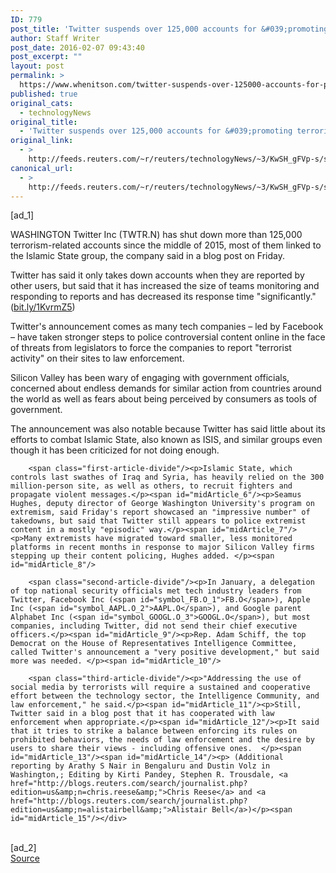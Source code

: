 ```yaml
---
ID: 779
post_title: 'Twitter suspends over 125,000 accounts for &#039;promoting terrorist acts&#039;'
author: Staff Writer
post_date: 2016-02-07 09:43:40
post_excerpt: ""
layout: post
permalink: >
  https://www.whenitson.com/twitter-suspends-over-125000-accounts-for-promoting-terrorist-acts/
published: true
original_cats:
  - technologyNews
original_title:
  - 'Twitter suspends over 125,000 accounts for &#039;promoting terrorist acts&#039;'
original_link:
  - >
    http://feeds.reuters.com/~r/reuters/technologyNews/~3/KwSH_gFVp-s/story01.htm
canonical_url:
  - >
    http://feeds.reuters.com/~r/reuters/technologyNews/~3/KwSH_gFVp-s/story01.htm
---
```

 [ad_1]
<br><div id="articleText">
<span id="midArticle_start"/>

<span id="midArticle_0"/><span class="focusParagraph" readability="7"><p><span class="articleLocation">WASHINGTON</span> Twitter Inc (<span id="symbol_TWTR.N_0">TWTR.N</span>) has shut down more than 125,000 terrorism-related accounts since the middle of 2015, most of them linked to the Islamic State group, the company said in a blog post on Friday.</p></span><span id="midArticle_1"/><p>Twitter has said it only takes down accounts when they are reported by other users, but said that it has increased the size of teams monitoring and responding to reports and has decreased its response time "significantly." (<a href="http://bit.ly/1KvrmZ5">bit.ly/1KvrmZ5</a>)</p><span id="midArticle_2"/><p>Twitter's announcement comes as many tech companies – led by Facebook – have taken stronger steps to police controversial content online in the face of threats from legislators to force the companies to report "terrorist activity" on their sites to law enforcement.</p><span id="midArticle_3"/><p>Silicon Valley has been wary of engaging with government officials, concerned about endless demands for similar action from countries around the world as well as fears about being perceived by consumers as tools of government.</p><span id="midArticle_4"/><p>The announcement was also notable because Twitter has said little about its efforts to combat Islamic State, also known as ISIS, and similar groups even though it has been criticized for not doing enough.</p><span id="midArticle_5"/>
        
        <span class="first-article-divide"/><p>Islamic State, which controls last swathes of Iraq and Syria, has heavily relied on the 300 million-person site, as well as others, to recruit fighters and propagate violent messages.</p><span id="midArticle_6"/><p>Seamus Hughes, deputy director of George Washington University's program on extremism, said Friday's report showcased an "impressive number" of takedowns, but said that Twitter still appears to police extremist content in a mostly "episodic" way.</p><span id="midArticle_7"/><p>Many extremists have migrated toward smaller, less monitored platforms in recent months in response to major Silicon Valley firms stepping up their content policing, Hughes added. </p><span id="midArticle_8"/>
        
        <span class="second-article-divide"/><p>In January, a delegation of top national security officials met tech industry leaders from Twitter, Facebook Inc (<span id="symbol_FB.O_1">FB.O</span>), Apple Inc (<span id="symbol_AAPL.O_2">AAPL.O</span>), and Google parent Alphabet Inc (<span id="symbol_GOOGL.O_3">GOOGL.O</span>), but most companies, including Twitter, did not send their chief executive officers.</p><span id="midArticle_9"/><p>Rep. Adam Schiff, the top Democrat on the House of Representatives Intelligence Committee, called Twitter's announcement a "very positive development," but said more was needed. </p><span id="midArticle_10"/>
        
        <span class="third-article-divide"/><p>"Addressing the use of social media by terrorists will require a sustained and cooperative effort between the technology sector, the Intelligence Community, and law enforcement," he said.</p><span id="midArticle_11"/><p>Still, Twitter said in a blog post that it has cooperated with law enforcement when appropriate.</p><span id="midArticle_12"/><p>It said that it tries to strike a balance between enforcing its rules on prohibited behaviors, the needs of law enforcement and the desire by users to share their views - including offensive ones.  </p><span id="midArticle_13"/><span id="midArticle_14"/><p> (Additional reporting by Arathy S Nair in Bengaluru and Dustin Volz in Washington,; Editing by Kirti Pandey, Stephen R. Trousdale, <a href="http://blogs.reuters.com/search/journalist.php?edition=us&amp;n=chris.reese&amp;">Chris Reese</a> and <a href="http://blogs.reuters.com/search/journalist.php?edition=us&amp;n=alistairbell&amp;">Alistair Bell</a>)</p><span id="midArticle_15"/></div>
<br>[ad_2]
<br><a href="http://feeds.reuters.com/~r/reuters/technologyNews/~3/KwSH_gFVp-s/story01.htm">Source </a>